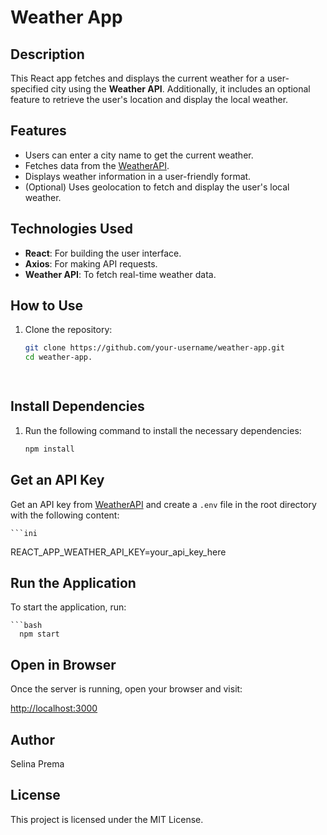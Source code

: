 # Weather App

## Description
This React app fetches and displays the current weather for a user-specified city using the **Weather API**. Additionally, it includes an optional feature to retrieve the user's location and display the local weather.

## Features
- Users can enter a city name to get the current weather.
- Fetches data from the [WeatherAPI](https://www.weatherapi.com/).
- Displays weather information in a user-friendly format.
- (Optional) Uses geolocation to fetch and display the user's local weather.

## Technologies Used
- **React**: For building the user interface.
- **Axios**: For making API requests.
- **Weather API**: To fetch real-time weather data.

## How to Use
1. Clone the repository:
   ```bash
   git clone https://github.com/your-username/weather-app.git
   cd weather-app.

  
## Install Dependencies
1. Run the following command to install the necessary dependencies:
    ```bash
    npm install

## Get an API Key
Get an API key from [WeatherAPI](https://www.weatherapi.com/) and create a `.env` file in the root directory with the following content:

    ```ini
REACT_APP_WEATHER_API_KEY=your_api_key_here

## Run the Application
To start the application, run:

    ```bash
      npm start

## Open in Browser
Once the server is running, open your browser and visit:

[http://localhost:3000](http://localhost:3000)

## Author
Selina Prema

## License
This project is licensed under the MIT License.




